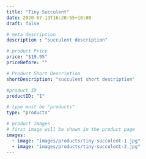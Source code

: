 ```yaml
---
title: "Tiny Succulent"
date: 2020-07-13T16:20:55+10:00
draft: false

# meta description
description : "succulent description"

# product Price
price: "$19.95"
priceBefore: ""

# Product Short Description
shortDescription: "succulent short description"

#product ID
productID: "1"

# type must be "products"
type: "products"

# product Images
# first image will be shown in the product page
images:
  - image: "images/products/tiny-succulent-1.jpg"
  - image: "images/products/tiny-succulent-2.jpg"
---
```

